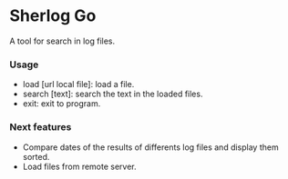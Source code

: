 # Sherlog Go #

A tool for search in log files. 

### Usage ###

- load [url local file]: load a file.
- search [text]: search the text in the loaded files.
- exit: exit to program.

### Next features ###

- Compare dates of the results of differents log files and display them sorted.
- Load files from remote server.
